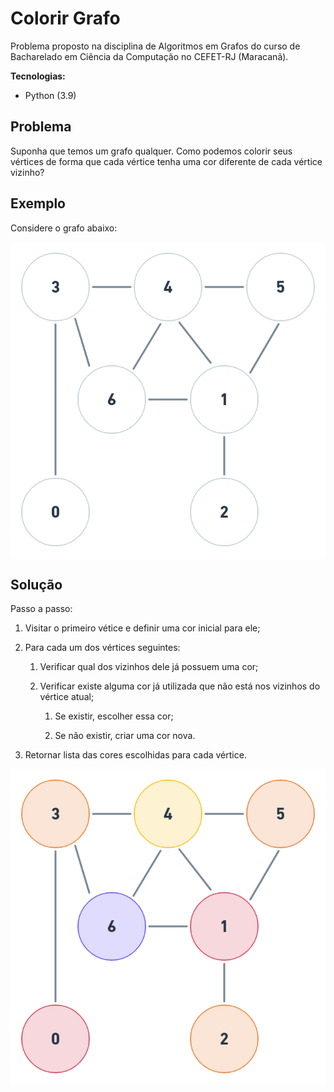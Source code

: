 # Colorir Grafo

Problema proposto na disciplina de Algoritmos em Grafos do curso de Bacharelado em Ciência da Computação no CEFET-RJ (Maracanã).



**Tecnologias:**

- Python (3.9)



## Problema

Suponha que temos um grafo qualquer. Como podemos colorir seus vértices de forma que cada vértice tenha uma cor diferente de cada vértice vizinho? 



## Exemplo

Considere o grafo abaixo:

![exemplo2](https://github.com/LucasSargeir/Algoritmos-Gulosos/blob/master/images/exemplo8.png)



## Solução

Passo a passo:

1. Visitar o primeiro vétice e definir uma cor inicial para ele;




2. Para cada um dos vértices seguintes:

   1. Verificar qual dos vizinhos dele já possuem uma cor;

   2. Verificar existe alguma cor já utilizada que não está nos vizinhos do vértice atual;

      1. Se existir, escolher essa cor;

      2. Se não existir, criar uma cor nova.

         

3. Retornar lista das cores escolhidas para cada vértice.

   

![exemplo2](https://github.com/LucasSargeir/Algoritmos-Gulosos/blob/master/images/exemplo7.png)